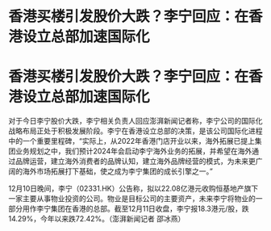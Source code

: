 # 香港买楼引发股价大跌？李宁回应：在香港设立总部加速国际化

# 香港买楼引发股价大跌？李宁回应：在香港设立总部加速国际化

对于今日李宁股价大跌，李宁相关负责人回应澎湃新闻记者称，李宁公司的国际化战略布局正处于积极发展阶段。李宁在香港设立总部的决策，是该公司国际化进程中的一个重要里程碑，“实际上，从2022年香港门店开业以来，海外拓展已提上集团业务规划之中，我们预计2024年会启动李宁海外业务的拓展，并希望在海外通过品牌运营，建立海外消费者的品牌认知，建立海外品牌经营的模式，为未来更广阔的海外市场拓展打下基础，使之成为李宁集团的成长引擎之一。”

12月10日晚间，李宁（02331.HK）公告称，拟以22.08亿港元收购恒基地产旗下一家主要从事物业投资的公司。物业是目标公司的主要资产，未来李宁将物业的一部分用作李宁集团在香港的总部。截至12月11日收盘，李宁报18.3港元/股，跌14.29%，今年以来跌72.42%。（澎湃新闻记者
邵冰燕）

